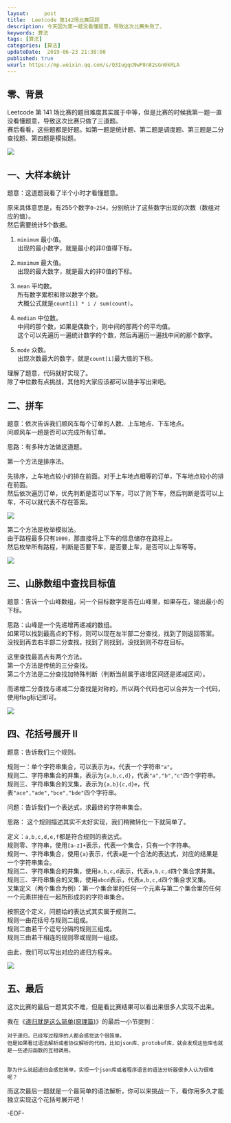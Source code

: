 ```yaml
---   
layout:     post  
title:  Leetcode 第142场比赛回顾  
description: 今天因为第一题没看懂题意，导致这次比赛失败了。  
keywords: 算法  
tags: [算法]    
categories: [算法]  
updateDate:  2019-06-23 21:30:00  
published: true  
wxurl: https://mp.weixin.qq.com/s/Q3IugqcNwP8n82sGn0kRLA  
---  
```



## 零、背景  


Leetcode 第 141 场比赛的题目难度其实属于中等，但是比赛的时候我第一题一直没看懂题意，导致这次比赛只做了三道题。  
赛后看看，这些题都是好题。如第一题是统计题、第二题是调度题、第三题是二分查找题、第四题是模拟题。  



![](https://res2019.tiankonguse.com/images/2019/06/23/001.png)


## 一、大样本统计  


题意：这道题我看了半个小时才看懂题意。  

原来具体意思是，有255个数字`0~254`，分别统计了这些数字出现的次数（数组对应的值）。  
然后需要统计5个数据。  


1. `minimum` 最小值。  
出现的最小数字，就是最小的非0值得下标。  


2. `maximum` 最大值。  
出现的最大数字，就是最大的非0值的下标。  


3. `mean` 平均数。  
所有数字累积和除以数字个数。  
大概公式就是`count[i] * i / sum(count)`。  


4. `median` 中位数。  
中间的那个数，如果是偶数个，则中间的那两个的平均值。  
这个可以先遍历一遍统计数字的个数，然后再遍历一遍找中间的那个数字。  


5. `mode` 众数。  
出现次数最大的数字，就是`count[i]`最大值的下标。  


理解了题意，代码就好实现了。  
除了中位数有点挑战，其他的大家应该都可以随手写出来吧。  



## 二、拼车  


题意：依次告诉我们顺风车每个订单的人数、上车地点、下车地点。  
问顺风车一趟是否可以完成所有订单。  


思路：有多种方法做这道题。  


第一个方法是排序法。  

先排序，上车地点较小的排在前面。对于上车地点相等的订单，下车地点较小的排在前面。  
然后依次遍历订单，优先判断是否可以下车，可以了则下车，然后判断是否可以上车，不可以就代表不存在答案。  


![](https://res2019.tiankonguse.com/images/2019/06/23/002.png)


第二个方法是枚举模拟法。  
由于路程最多只有`1000`，那直接将上下车的信息储存在路程上。  
然后枚举所有路程，判断是否要下车，是否要上车，是否可以上车等等。  


![](https://res2019.tiankonguse.com/images/2019/06/23/003.png)


## 三、山脉数组中查找目标值  


题意：告诉一个山峰数组，问一个目标数字是否在山峰里，如果存在，输出最小的下标。  


思路：山峰是一个先递增再递减的数组。  
如果可以找到最高点的下标，则可以现在左半部二分查找，找到了则返回答案。  
没找到再去右半部二分查找，找到了则找到，没找到则不存在目标。  


这里查找最高点有两个方法。  
第一个方法是传统的三分查找。  
第二个方法是二分查找加特殊判断（判断当前属于递增区间还是递减区间）。  


而递增二分查找与递减二分查找是对称的，所以两个代码也可以合并为一个代码，使用flag标记即可。


![](https://res2019.tiankonguse.com/images/2019/06/23/004.png)


## 四、花括号展开 II  

题意：告诉我们三个规则。  


规则一：单个字符串集合，可以表示为`a`，代表一个字符串`"a"`。  
规则二、字符串集合的并集，表示为`{a,b,c,d}`，代表`"a","b","c"`四个字符串。  
规则三、字符串集合的叉集，表示为`{a,b}{c,d}e`，代表`"ace","ade","bce","bde"`四个字符串。  


问题：告诉我们一个表达式，求最终的字符串集合。  


思路： 这个规则描述其实不太好实现，我们稍微转化一下就简单了。    


定义：`a,b,c,d,e,f`都是符合规则的表达式。  
规则零、字符串，使用`[a-z]+`表示，代表一个集合，只有一个字符串。  
规则一、字符串集合，使用`{a}`表示，代表`a`是一个合法的表达式，对应的结果是一个字符串集合。  
规则二、字符串集合的并集，使用`a,b,c,d`表示，代表`a,b,c,d`四个集合求并集。  
规则三、字符串集合的叉集，使用`abcd`表示，代表`a,b,c,d`四个集合求叉集。  
叉集定义（两个集合为例）：第一个集合里的任何一个元素与第二个集合里的任何一个元素拼接在一起所形成的的字符串集合。  


按照这个定义，问题给的表达式其实属于规则二。   
规则一由花括号与规则二组成。  
规则二由若干个逗号分隔的规则三组成。  
规则三由若干相连的规则零或规则一组成。 


由此，我们可以写出对应的递归方程来。  


![](https://res2019.tiankonguse.com/images/2019/06/23/005.png)


## 五、最后  


这次比赛的最后一题其实不难，但是看比赛结果可以看出来很多人实现不出来。  


我在《[递归就是这么简单(原理篇)](https://mp.weixin.qq.com/s/pN9T9hyjClHFNfajxlWKkA)》的最后一小节提到：  


```
对于递归，已经写过程序的人都会感觉这个很简单。  
但是如果看过语法解析或者协议解析的代码，比如json库、protobuf库，就会发现这些库也就是一些递归函数的互相调用。  
  
  
那为什么说起递归会感觉简单，实现一个json库或者程序语言的语法分析器很多人认为很难呢？  
```


而这次最后一题就是一个最简单的语法解析，你可以来挑战一下，看你用多久才能独立实现这个花括号展开吧！  




-EOF-  

